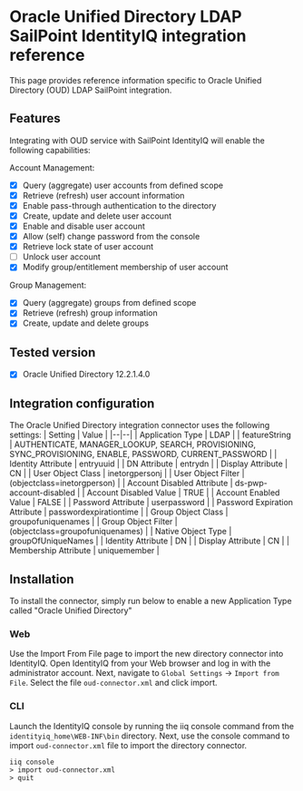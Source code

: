 # Oracle Unified Directory LDAP SailPoint IdentityIQ integration reference
This page provides reference information specific to Oracle Unified Directory (OUD) LDAP SailPoint integration. 

## Features
Integrating with OUD service with SailPoint IdentityIQ will enable the following capabilities:

Account Management: 
- [x] Query (aggregate) user accounts from defined scope
- [x] Retrieve (refresh) user account information
- [x] Enable pass-through authentication to the directory
- [x] Create, update and delete user account
- [x] Enable and disable user account
- [x] Allow (self) change password from the console
- [x] Retrieve lock state of user account
- [ ] Unlock user account
- [x] Modify group/entitlement membership of user account

Group Management:
- [x] Query (aggregate) groups from defined scope
- [x] Retrieve (refresh) group information
- [x] Create, update and delete groups

## Tested version
- [x] Oracle Unified Directory 12.2.1.4.0

## Integration configuration
The Oracle Unified Directory integration connector uses the following settings:
| Setting | Value |
|--|--|
| Application Type | LDAP |
| featureString | AUTHENTICATE, MANAGER_LOOKUP, SEARCH, PROVISIONING, SYNC_PROVISIONING, ENABLE, PASSWORD, CURRENT_PASSWORD |
| Identity Attribute | entryuuid |
| DN Attribute | entrydn |
| Display Attribute | CN |
| User Object Class | inetorgpersonj |
| User Object Filter | (objectclass=inetorgperson) |
| Account Disabled Attribute | ds-pwp-account-disabled |
| Account Disabled Value | TRUE |
| Account Enabled Value | FALSE |
| Password Attribute | userpassword |
| Password Expiration Attribute | passwordexpirationtime |
| Group Object Class | groupofuniquenames |
| Group Object Filter | (objectclass=groupofuniquenames) |
| Native Object Type | groupOfUniqueNames |
| Identity Attribute | DN |
| Display Attribute | CN |
| Membership Attribute | uniquemember |

## Installation
To install the connector, simply run below to enable a new Application Type called "Oracle Unified Directory"

### Web
Use the Import From File page to import the new directory connector into IdentityIQ. Open IdentityIQ from your Web browser and log in with the administrator account. Next, navigate to `Global Settings` -> `Import from File`. Select the file `oud-connector.xml` and click import. 

### CLI
Launch the IdentityIQ console by running the iiq console command from the `identityiq_home\WEB-INF\bin` directory. Next, use the console command to import `oud-connector.xml` file to import the directory connector.

```console
iiq console
> import oud-connector.xml
> quit
```






